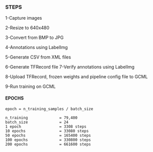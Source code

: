 
### STEPS

1-Capture images

2-Resize to 640x480

3-Convert from BMP to JPG

4-Annotations using LabelImg

5-Generate CSV from XML files

6-Generate TFRecord file
7-Verify annotations using LabelImg

8-Upload TFRecord, frozen weights and pipeline config file to GCML

9-Run training on GCML

#### EPOCHS

```epoch = n_training_samples / batch_size```

	n_training				= 79,400
	batch_size				= 24
	1 epoch 				= 3308 steps
	10 epochs 				= 33080 steps
	50 epochs 				= 165400 steps
	100 epochs				= 330800 steps
	200 epochs				= 661600 steps